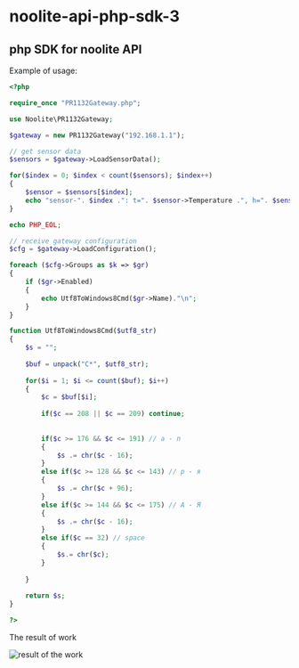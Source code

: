 noolite-api-php-sdk-3
=====================

php SDK for noolite API
-----------------------

Example of usage:

```php
<?php

require_once "PR1132Gateway.php";

use Noolite\PR1132Gateway;

$gateway = new PR1132Gateway("192.168.1.1");

// get sensor data
$sensors = $gateway->LoadSensorData();

for($index = 0; $index < count($sensors); $index++) 
{
    $sensor = $sensors[$index];
    echo "sensor-". $index .": t=". $sensor->Temperature .", h=". $sensor->Humidity .", state=". $sensor->State ."\n";
}

echo PHP_EOL;

// receive gateway configuration	
$cfg = $gateway->LoadConfiguration();

foreach ($cfg->Groups as $k => $gr)
{
    if ($gr->Enabled)
    {
        echo Utf8ToWindows8Cmd($gr->Name)."\n";
    }
}

function Utf8ToWindows8Cmd($utf8_str)
{
    $s = "";
    
    $buf = unpack("C*", $utf8_str);
    
    for($i = 1; $i <= count($buf); $i++) 
    {        
        $c = $buf[$i];
        
        if($c == 208 || $c == 209) continue;
        
        
        if($c >= 176 && $c <= 191) // a - п
        {
            $s .= chr($c - 16);
        }
        else if($c >= 128 && $c <= 143) // р - я
        {
            $s .= chr($c + 96);
        }
        else if($c >= 144 && $c <= 175) // А - Я
        {
            $s .= chr($c - 16);
        }      
        else if($c == 32) // space
        {
            $s.= chr($c);
        }
        
    }
    
    return $s;
}

?>
```

The result of work

![result of the work](https://dl.dropboxusercontent.com/u/1631205/smart%20home/example.png)